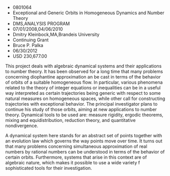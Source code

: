 
* 0801064
* Exceptional and Generic Orbits in Homogeneous Dynamics and Number Theory
* DMS,ANALYSIS PROGRAM
* 07/01/2008,04/06/2010
* Dmitry Kleinbock,MA,Brandeis University
* Continuing Grant
* Bruce P. Palka
* 06/30/2012
* USD 230,677.00

This project deals with algebraic dynamical systems and their applications to
number theory. It has been observed for a long time that many problems
concerning diophantine approximation an be cast in terms of the behavior of
orbits of a suitable homogeneous flow. In particular, various phenomena related
to the theory of integer equations or inequalities can be in a useful way
interpreted as certain trajectories being generic with respect to some natural
measures on homogeneous spaces, while other call for constructing trajectories
with exceptional behavior. The principal investigator plans to continue his
study of those orbits, aiming at new applications to number theory. Dynamical
tools to be used are: measure rigidity, ergodic theorems, mixing and
equidistribution, reduction theory, and quantitative nondivergence.

A dynamical system here stands for an abstract set of points together with an
evolution law which governs the way points move over time. It turns out that
many problems concerning simultaneous approximation of real numbers by rational
numbers can be understood in terms of the behavior of certain orbits.
Furthermore, systems that arise in this context are of algebraic nature, which
makes it possible to use a wide variety f sophisticated tools for their
investigation.
